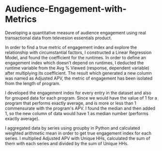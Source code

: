 # Audience-Engagement-with-Metrics

Developing a quantitative measure of audience engagement using real transactional data from televesion essentials product.

In order to find a true metric of engagement index and explore the relationship with circumstantial factors, I constructed a Linear Regression Model, and found the coefficient for the runtimes. In order to define an engagement index which doesn’t depend on runtimes, I deducted the runtime variable from the Avg % Viewed (response, dependent variable) after multiplying its coefficient. The result which generated a new column was named as Adjusted APV, the metric of engagement has been isolated from the length of program.

I developed the engagement index for every entry in the dataset and also for grouped data for each program. Since we would have the value of 1 for a program that performs exactly average, and is more or less than 1 commensurate with the program's APV. I found the median and then added 1, so the new column of data would have 1 as median number (performs exactly average).

I aggregated data by series using groupby in Python and calculated weighted arithmetic mean in order to get true engagement index for each series. I multiplied Adjusted APV with Unique HHs, calculated the sum of them with each series and divided by the sum of Unique HHs.
